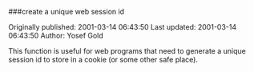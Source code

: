 ###create a unique web session id

Originally published: 2001-03-14 06:43:50
Last updated: 2001-03-14 06:43:50
Author: Yosef Gold

This function is useful for web programs that need to generate a unique session id to store in a cookie (or some other safe place).